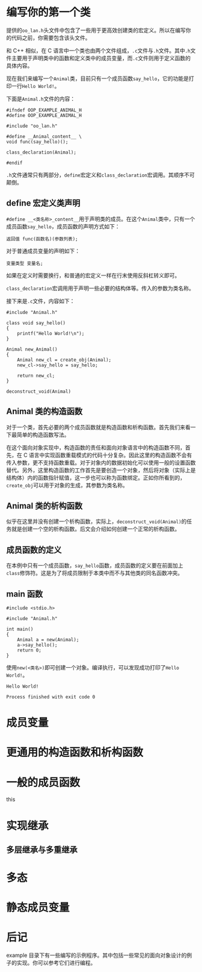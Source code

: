 # 编写你的第一个类
提供的`oo_lan.h`头文件中包含了一些用于更高效创建类的宏定义。所以在编写你的代码之前，你需要包含该头文件。

和 C++ 相似，在 C 语言中一个类也由两个文件组成，`.c`文件与`.h`文件。其中`.h`文件主要用于声明类中的函数和定义类中的成员变量，而`.c`文件则用于定义函数的具体内容。

现在我们来编写一个`Animal`类，目前只有一个成员函数`say_hello`，它的功能是打印一行`Hello World!`。

下面是`Animal.h`文件的内容：

```
#ifndef OOP_EXAMPLE_ANIMAL_H
#define OOP_EXAMPLE_ANIMAL_H

#include "oo_lan.h"

#define __Animal_content__ \
void func(say_hello)();

class_declaration(Animal);

#endif
```

`.h`文件通常只有两部分，`define`宏定义和`class_declaration`宏调用。其顺序不可颠倒。

## define 宏定义类声明
`#define __<类名称>_content__`用于声明类的成员。在这个`Animal`类中，只有一个成员函数`say_hello`，成员函数的声明方式如下：

```
返回值 func(函数名)(参数列表);
```

对于普通成员变量的声明如下：

```
变量类型 变量名;
```

如果在定义时需要换行，和普通的宏定义一样在行末使用反斜杠转义即可。

`class_declaration`宏调用用于声明一些必要的结构体等。传入的参数为类名称。

接下来是`.c`文件，内容如下：

```
#include "Animal.h"

class void say_hello()
{
    printf("Hello World!\n");
}

Animal new_Animal()
{
    Animal new_cl = create_obj(Animal);
    new_cl->say_hello = say_hello;

    return new_cl;
}

deconstruct_void(Animal)
```

## Animal 类的构造函数
对于一个类，首先必要的两个成员函数就是构造函数和析构函数。首先我们来看一下最简单的构造函数写法。

在这个面向对象实现中，构造函数的责任和面向对象语言中的构造函数不同，首先，在 C 语言中实现函数重载模式的代码十分复杂。因此这里的构造函数不会有传入参数，更不支持函数重载。对于对象内的数据初始化可以使用一般的设置函数替代。另外，这里构造函数的工作首先是要创造一个对象，然后将对象（实际上是结构体）内的函数指针赋值，这一步也可以称为函数绑定。正如你所看到的，`create_obj`可以用于对象的生成，其参数为类名称。

## Animal 类的析构函数
似乎在这里并没有创建一个析构函数，实际上，`deconstruct_void(Animal)`的任务就是创建一个空的析构函数。后文会介绍如何创建一个正常的析构函数。

## 成员函数的定义
在本例中只有一个成员函数，`say_hello`函数，成员函数的定义要在前面加上`class`修饰符。这是为了将成员限制于本类中而不与其他类的同名函数冲突。

## main 函数
```
#include <stdio.h>

#include "Animal.h"

int main()
{
    Animal a = new(Animal);
    a->say_hello();
    return 0;
}
```

使用`new(<类名>)`即可创建一个对象。编译执行，可以发现成功打印了`Hello World!`。

```
Hello World!

Process finished with exit code 0
```
# 成员变量

# 更通用的构造函数和析构函数

# 一般的成员函数
this

# 实现继承

## 多层继承与多重继承

# 多态

# 静态成员变量

# 后记
example 目录下有一些编写的示例程序。其中包括一些常见的面向对象设计的例子的实现。你可以参考它们进行编程。
